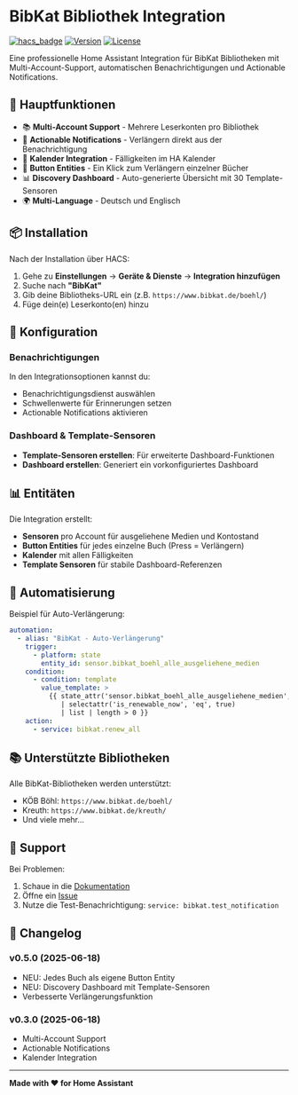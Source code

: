 # BibKat Bibliothek Integration

[![hacs_badge](https://img.shields.io/badge/HACS-Custom-41BDF5.svg)](https://github.com/hacs/integration)
[![Version](https://img.shields.io/badge/Version-0.5.0-blue.svg)](https://github.com/iluebbe/bibkat_ha_integration)
[![License](https://img.shields.io/badge/License-MIT-green.svg)](LICENSE)

Eine professionelle Home Assistant Integration für BibKat Bibliotheken mit Multi-Account-Support, automatischen Benachrichtigungen und Actionable Notifications.

## 🌟 Hauptfunktionen

- 📚 **Multi-Account Support** - Mehrere Leserkonten pro Bibliothek
- 🔔 **Actionable Notifications** - Verlängern direkt aus der Benachrichtigung
- 📅 **Kalender Integration** - Fälligkeiten im HA Kalender
- 🎯 **Button Entities** - Ein Klick zum Verlängern einzelner Bücher
- 📊 **Discovery Dashboard** - Auto-generierte Übersicht mit 30 Template-Sensoren
- 🌍 **Multi-Language** - Deutsch und Englisch

## 📦 Installation

Nach der Installation über HACS:

1. Gehe zu **Einstellungen** → **Geräte & Dienste** → **Integration hinzufügen**
2. Suche nach **"BibKat"**
3. Gib deine Bibliotheks-URL ein (z.B. `https://www.bibkat.de/boehl/`)
4. Füge dein(e) Leserkonto(en) hinzu

## 🔧 Konfiguration

### Benachrichtigungen
In den Integrationsoptionen kannst du:
- Benachrichtigungsdienst auswählen
- Schwellenwerte für Erinnerungen setzen
- Actionable Notifications aktivieren

### Dashboard & Template-Sensoren
- **Template-Sensoren erstellen**: Für erweiterte Dashboard-Funktionen
- **Dashboard erstellen**: Generiert ein vorkonfiguriertes Dashboard

## 📊 Entitäten

Die Integration erstellt:
- **Sensoren** pro Account für ausgeliehene Medien und Kontostand
- **Button Entities** für jedes einzelne Buch (Press = Verlängern)
- **Kalender** mit allen Fälligkeiten
- **Template Sensoren** für stabile Dashboard-Referenzen

## 🤖 Automatisierung

Beispiel für Auto-Verlängerung:
```yaml
automation:
  - alias: "BibKat - Auto-Verlängerung"
    trigger:
      - platform: state
        entity_id: sensor.bibkat_boehl_alle_ausgeliehene_medien
    condition:
      - condition: template
        value_template: >
          {{ state_attr('sensor.bibkat_boehl_alle_ausgeliehene_medien', 'borrowed_media')
             | selectattr('is_renewable_now', 'eq', true)
             | list | length > 0 }}
    action:
      - service: bibkat.renew_all
```

## 📚 Unterstützte Bibliotheken

Alle BibKat-Bibliotheken werden unterstützt:
- KÖB Böhl: `https://www.bibkat.de/boehl/`
- Kreuth: `https://www.bibkat.de/kreuth/`
- Und viele mehr...

## 🐛 Support

Bei Problemen:
1. Schaue in die [Dokumentation](https://github.com/iluebbe/bibkat_ha_integration)
2. Öffne ein [Issue](https://github.com/iluebbe/bibkat_ha_integration/issues)
3. Nutze die Test-Benachrichtigung: `service: bibkat.test_notification`

## 📝 Changelog

### v0.5.0 (2025-06-18)
- NEU: Jedes Buch als eigene Button Entity
- NEU: Discovery Dashboard mit Template-Sensoren
- Verbesserte Verlängerungsfunktion

### v0.3.0 (2025-06-18)
- Multi-Account Support
- Actionable Notifications
- Kalender Integration

---

**Made with ❤️ for Home Assistant**